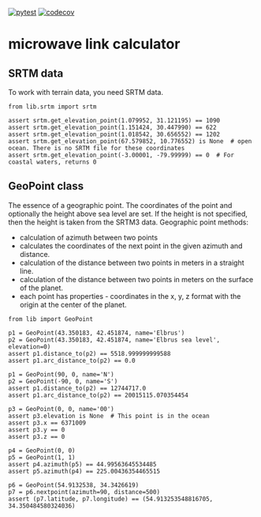 [![pytest](https://github.com/ddipp/mlc/actions/workflows/pytest.yml/badge.svg)](https://github.com/ddipp/mlc/actions/workflows/pytest.yml) [![codecov](https://codecov.io/gh/ddipp/mlc/graph/badge.svg?token=PCTYG4XGKX)](https://codecov.io/gh/ddipp/mlc)
# microwave link calculator
## SRTM data
To work with terrain data, you need SRTM data.

```python3
from lib.srtm import srtm

assert srtm.get_elevation_point(1.079952, 31.121195) == 1090
assert srtm.get_elevation_point(1.151424, 30.447990) == 622
assert srtm.get_elevation_point(1.018542, 30.656552) == 1202
assert srtm.get_elevation_point(67.579852, 10.776552) is None  # open ocean. There is no SRTM file for these coordinates
assert srtm.get_elevation_point(-3.00001, -79.99999) == 0  # For coastal waters, returns 0
```
## GeoPoint class
The essence of a geographic point.
The coordinates of the point and optionally the height above sea level are set. If the height is not specified, then the height is taken from the SRTM3 data.
Geographic point methods:
- calculation of azimuth between two points
- calculates the coordinates of the next point in the given azimuth and distance.
- calculation of the distance between two points in meters in a straight line.
- calculation of the distance between two points in meters on the surface of the planet.
- each point has properties - coordinates in the x, y, z format with the origin at the center of the planet.

```python3
from lib import GeoPoint

p1 = GeoPoint(43.350183, 42.451874, name='Elbrus')
p2 = GeoPoint(43.350183, 42.451874, name='Elbrus sea level', elevation=0)
assert p1.distance_to(p2) == 5518.999999999588
assert p1.arc_distance_to(p2) == 0.0

p1 = GeoPoint(90, 0, name='N')
p2 = GeoPoint(-90, 0, name='S')
assert p1.distance_to(p2) == 12744717.0
assert p1.arc_distance_to(p2) == 20015115.070354454

p3 = GeoPoint(0, 0, name='00')
assert p3.elevation is None  # This point is in the ocean
assert p3.x == 6371009
assert p3.y == 0
assert p3.z == 0

p4 = GeoPoint(0, 0)
p5 = GeoPoint(1, 1)
assert p4.azimuth(p5) == 44.99563645534485
assert p5.azimuth(p4) == 225.00436354465515

p6 = GeoPoint(54.9132538, 34.3426619)
p7 = p6.nextpoint(azimuth=90, distance=500)
assert (p7.latitude, p7.longitude) == (54.913253548816705, 34.350484580324036)
```
